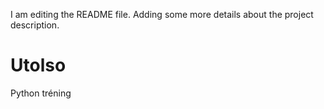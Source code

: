 I am editing the README file. Adding some more details about the project description.
# Utolso
Python tréning
